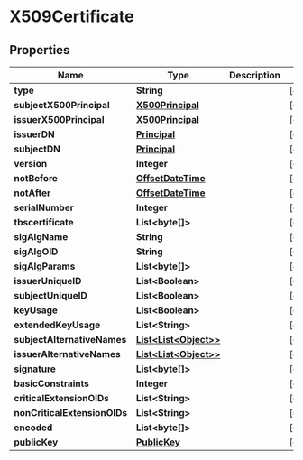 
# X509Certificate

## Properties
Name | Type | Description | Notes
------------ | ------------- | ------------- | -------------
**type** | **String** |  |  [optional]
**subjectX500Principal** | [**X500Principal**](X500Principal.md) |  |  [optional]
**issuerX500Principal** | [**X500Principal**](X500Principal.md) |  |  [optional]
**issuerDN** | [**Principal**](Principal.md) |  |  [optional]
**subjectDN** | [**Principal**](Principal.md) |  |  [optional]
**version** | **Integer** |  |  [optional]
**notBefore** | [**OffsetDateTime**](OffsetDateTime.md) |  |  [optional]
**notAfter** | [**OffsetDateTime**](OffsetDateTime.md) |  |  [optional]
**serialNumber** | **Integer** |  |  [optional]
**tbscertificate** | **List&lt;byte[]&gt;** |  |  [optional]
**sigAlgName** | **String** |  |  [optional]
**sigAlgOID** | **String** |  |  [optional]
**sigAlgParams** | **List&lt;byte[]&gt;** |  |  [optional]
**issuerUniqueID** | **List&lt;Boolean&gt;** |  |  [optional]
**subjectUniqueID** | **List&lt;Boolean&gt;** |  |  [optional]
**keyUsage** | **List&lt;Boolean&gt;** |  |  [optional]
**extendedKeyUsage** | **List&lt;String&gt;** |  |  [optional]
**subjectAlternativeNames** | [**List&lt;List&lt;Object&gt;&gt;**](List.md) |  |  [optional]
**issuerAlternativeNames** | [**List&lt;List&lt;Object&gt;&gt;**](List.md) |  |  [optional]
**signature** | **List&lt;byte[]&gt;** |  |  [optional]
**basicConstraints** | **Integer** |  |  [optional]
**criticalExtensionOIDs** | **List&lt;String&gt;** |  |  [optional]
**nonCriticalExtensionOIDs** | **List&lt;String&gt;** |  |  [optional]
**encoded** | **List&lt;byte[]&gt;** |  |  [optional]
**publicKey** | [**PublicKey**](PublicKey.md) |  |  [optional]



